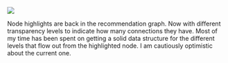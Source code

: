 ![](https://db-feed.s3.amazonaws.com/legacy/Screen_Shot_2017_11_02_at_3_58_39_PM-1509652860497.png)

Node highlights are back in the recommendation graph. Now with different transparency levels to indicate how many connections they have. Most of my time has been spent on getting a solid data structure for the different levels that flow out from the highlighted node. I am cautiously optimistic about the current one.
